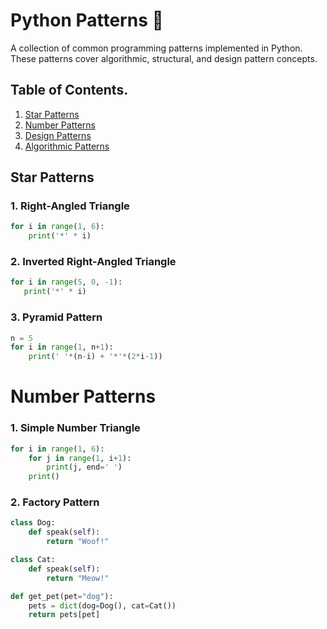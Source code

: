 # Python Patterns 🐍 

A collection of common programming patterns implemented in Python. These patterns cover algorithmic, structural, and design pattern concepts.

## Table of Contents. 
1. [Star Patterns](#star-patterns)
2. [Number Patterns](#number-patterns)
3. [Design Patterns](#design-patterns)
4. [Algorithmic Patterns](#algorithmic-patterns)


## Star Patterns

### 1. Right-Angled Triangle
```python
for i in range(1, 6):
    print('*' * i)
```

 ### 2. Inverted Right-Angled Triangle
 ```python
for i in range(5, 0, -1):
    print('*' * i)
```

### 3. Pyramid Pattern
```python
n = 5
for i in range(1, n+1):
    print(' '*(n-i) + '*'*(2*i-1))
```

# Number Patterns

### 1. Simple Number Triangle
```python
for i in range(1, 6):
    for j in range(1, i+1):
        print(j, end=' ')
    print()
```
### 2. Factory Pattern
```python
class Dog:
    def speak(self):
        return "Woof!"

class Cat:
    def speak(self):
        return "Meow!"

def get_pet(pet="dog"):
    pets = dict(dog=Dog(), cat=Cat())
    return pets[pet]
```

